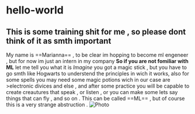 # hello-world 
## This is some training shit for me , so please dont think of it as smth important
My name is ==Marianna== , to be clear im hopping to become ml engeneer , but for now im just an intern in my company 
**So if you are not fomiliar with ML** let me tell you what it is
*Imagine* you got a magic stick , but you have to go smth like Hogwarts to understend the principles in wich it works, also for some spells you may need some magic potions wich in our case are >electronic divices and else , and after some practice you will be capable to create creautures that speak , or listen , or you can make some lets say things that can fly , and so on . This can be called ==ML== , but of course  this is a very strange abstruction .
![Photo](https://cdn-images.win.gg/resize/w/620/format/webp/type/progressive/fit/cover/path/wp/uploads/2022/06/Hogwarts-Legacy-Official-Reveal-Trailer-_-PS5-0-47-screenshot-1-scaled-1.jpg)

